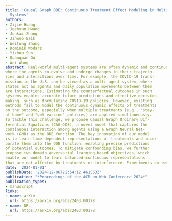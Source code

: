 ```yaml
---
title: 'Causal Graph ODE: Continuous Treatment Effect Modeling in Multi-agent Dynamical
  Systems'
authors:
- Zijie Huang
- Jeehyun Hwang
- Junkai Zhang
- Jinwoo Baik
- Weitong Zhang
- Dominik Wodarz
- Yizhou Sun
- Quanquan Gu
- Wei Wang
abstract: Real-world multi-agent systems are often dynamic and continuous,
where the agents co-evolve and undergo changes in their trajecto-
ries and interactions over time. For example, the COVID-19 trans-
mission in the U.S. can be viewed as a multi-agent system, where
states act as agents and daily population movements between them
are interactions. Estimating the counterfactual outcomes in such
systems enables accurate future predictions and effective decision-
making, such as formulating COVID-19 policies. However, existing
methods fail to model the continuous dynamic effects of treatments
on the outcome, especially when multiple treatments (e.g., "stay-
at-home" and "get-vaccine" policies) are applied simultaneously.
To tackle this challenge, we propose Causal Graph Ordinary Dif-
ferential Equations (CAG-ODE), a novel model that captures the
continuous interaction among agents using a Graph Neural Net-
work (GNN) as the ODE function. The key innovation of our model
is to learn time-dependent representations of treatments and incor-
porate them into the ODE function, enabling precise predictions
of potential outcomes. To mitigate confounding bias, we further
propose two domain adversarial learning-based objectives, which
enable our model to learn balanced continuous representations
that are not affected by treatments or interference. Experiments on two datasets (i.e., COVID-19 and tumor growth) demonstrate the superior performance of our proposed model.
date: '2024-01-01'
publishDate: '2024-12-06T22:54:12.461553Z'
publication: "*Proceedings of the ACM on Web Conference 2024*"
publication_types:
- manuscript
links:
- name: arXiv
  url: https://arxiv.org/abs/2403.00178
- name: URL
  url: https://arxiv.org/abs/2403.00178
---
```

